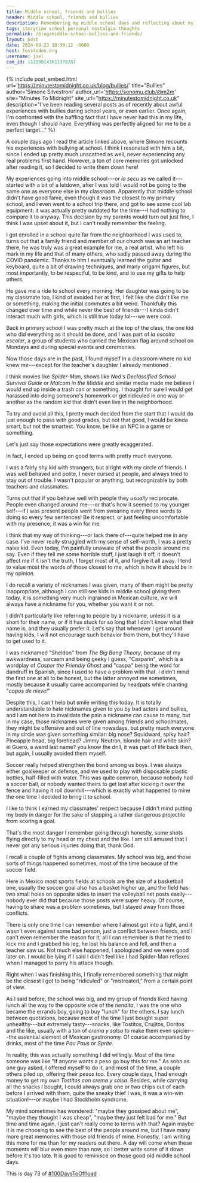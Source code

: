 ```yaml
---
title: Middle school, friends and bullies
header: Middle school, friends and bullies
description: Remembering my middle school days and reflecting about my non-experience with bullying.
tags: storytime school personal nostalgia thoughts
permalink: /blog/middle-school-bullies-and-friends/
layout: post
date: 2024-09-23 18:39:12 -0600
host: fosstodon.org
username: joel
com_id: 113190143611378287
---
```


{% include post_embed.html
url='https://minutestomidnight.co.uk/blog/bullies/'
title="Bullies" 
author='Simone Silvestroni'
author_url='https://sonomu.club/@m2m' 
site="Minutes To Midnight" 
site_url="https://minutestomidnight.co.uk" 
description="I've been reading several posts as of recently about awful experiences with bullies during school years, or even earlier. Once again, I'm confronted with the baffling fact that I have never had this in my life, even though I should have. Everything was perfectly aligned for me to be a perfect target..."
%}

A couple days ago I read the article linked above, where Simone recounts his experiences with bullying at school. I think I resonated with him a bit, since I ended up pretty much unscathed as well, never experiencing any real problems first hand. However, a ton of core memories got unlocked after reading it, so I decided to write them down here!

My experiences going into middle school---or *la secu* as we called it---started with a bit of a letdown, after I was told I would not be going to the same one as everyone else in my classroom. Apparently that middle school didn't have good fame, even though it was the closest to my primary school, and I even went to a school trip there, and got to see some cool lab equipment; it was actually pretty outdated for the time---I had nothing to compare it to anyway. This decision by my parents would turn out just fine, I think I was upset about it, but I can't really remember the feeling.

I got enrolled in a school quite far from the neighborhood I was used to, turns out that a family friend and member of our church was an art teacher there, he was truly was a great example for me, a real artist, who left his mark in my life and that of many others, who sadly passed away during the COVID pandemic. Thanks to him I eventually learned the guitar and keyboard, quite a bit of drawing techniques, and many origami figures, but most importantly, to be respectful, to be kind, and to use my gifts to help others.



He gave me a ride to school every morning. Her daughter was going to be my classmate too, I kind of avoided her at first, I felt like she didn't like me or something, making the initial commutes a bit weird. Thankfully this changed over time and while never the best of friends---I kinda didn't interact much with girls, which is still true today lol---we were cool.

Back in primary school I was pretty much at the top of the class, the one kid who did everything as it should be done, and I was part of *la escolta escolar*, a group of students who carried the Mexican flag around school on Mondays and during special events and ceremonies.

Now those days are in the past, I found myself in a classroom where no kid knew me---except for the teacher's daughter I already mentioned . 

I think movies like _Spider-Man_, shows like _Ned's Declassified School Survival Guide_ or _Malcom in the Middle_ and similar media made me believe I would end up inside a trash can or something. I thought for sure I would get harassed into doing someone's homework or get ridiculed in one way or another as the random kid that didn't even live in the neighborhood. 

To try and avoid all this, I pretty much decided from the start that I would do just enough to pass with good grades, but not that good, I would be kinda smart, but not the smartest. You know, be like an NPC in a game or something.

Let's just say those expectations were greatly exaggerated.

In fact, I ended up being on good terms with pretty much everyone.

I was a fairly shy kid with strangers, but alright with my circle of friends. I was well behaved and polite, I never cursed at people, and always tried to stay out of trouble. I wasn't popular or anything, but recognizable by both teachers and classmates.

Turns out that if you behave well with people they *usually* reciprocate. People even changed around me---or that's how it seemed to my younger self---if I was present people went from swearing every three words to doing so every few sentences! Be it respect, or just feeling uncomfortable with my presence, it was a win for me.

I think that my way of thinking---or lack there of---quite helped me in any case. I've never really struggled with my sense of self-worth, I was a pretty naive kid. Even today, I'm painfully unaware of what the people around me say. Even if they tell me some horrible stuff, I just laugh it off, it doesn't affect me if it isn't the truth, I forget most of it, and forgive it all away. I tend to value most the words of those closest to me, which is how it should be in my opinion.

I do recall a variety of nicknames I was given, many of them might be pretty inappropriate, although I can still see kids in middle school giving them today, it is something very much ingrained in Mexican culture, we will always have a nickname for you, whether you want it or not.

I didn't particularly like referring to people by a nickname, unless it is a short for their name, or if it has stuck for so long that I don't know what their name is, and they usually prefer it. Let's say that whenever I get around having kids, I will not encourage such behavior from them, but they'll have to get used to it.

I was nicknamed "Sheldon" from *The Big Bang Theory*, because of my awkwardness, sarcasm and being geeky I guess, "Casparin",  which is a wordplay of *Casper the Friendly Ghost* and "caspa" being the word for dandruff in Spanish, since I used to have a problem with that. I didn't mind the first one at all to be honest, but the latter annoyed me sometimes, mostly because it usually came accompanied by headpats while chanting "*copos de nieve!*"

Despite this, I can't help but smile writing this today. It is totally understandable to hate nicknames given to you by bad actors and bullies, and I am not here to invalidate the pain a nickname can cause to many, but in my case, those nicknames were given among friends and schoolmates, they might be offensive and out of line nowadays, but pretty much everyone in my circle was given something similar: big nose? Squidward, spiky hair? Pineapple head, big forehead? Jimmy Neutron, blonde hair and white skin? el Guero, a weird last name? you know the drill, it was part of life back then, but again, I usually avoided them myself.

Soccer really helped strengthen the bond among us boys. I was always either goalkeeper or defense, and we used to play with disposable plastic bottles, half-filled with water. This was quite common, because nobody had a soccer ball, or nobody wanted theirs to get lost after kicking it over the fence and having it roll downhill---which is exactly what happened to mine the one time I decided to bring it to school.

I like to think I earned my classmates' respect because I didn't mind putting my body in danger for the sake of stopping a rather dangerous projectile from scoring a goal.

That's the most danger I remember going through honestly, some shots flying directly to my head or my chest and the like. I am still amused that I never got any serious injuries doing that, thank God.

I recall a couple of fights among classmates. My school was big, and those sorts of things happened sometimes, most of the time because of the soccer field.

Here in Mexico most sports fields at schools are the size of a basketball one, usually the soccer goal also has a basket higher up, and the field has two small holes on opposite sides to insert the volleyball net posts easily---nobody ever did that because those posts were super heavy. Of course, having to share was a problem sometimes, but I stayed away from those conflicts.

There is only one time I can remember where I almost got into a fight, and it wasn't even against some bad person, just a conflict between friends, and I can't even remember the reason for it, all I can remember is that he tried to kick me and I grabbed his leg, he lost his balance and fell, and then a teacher saw us. Not much else happened, I apologized and we were good later on. I would be lying if I said I didn't feel like I had Spider-Man reflexes when I managed to parry his attack though.

Right when I was finishing this, I finally remembered something that might be the closest I got to being "ridiculed" or "mistreated," from a certain point of view. 

As I said before, the school was big, and my group of friends liked having lunch all the way to the opposite side of the *tiendita*, I was the one who became the errands boy, going to buy "lunch" for the others. I say lunch between quotations, because most of the time I just bought super unhealthy---but extremely tasty---snacks, like Tostitos, Crujitos, Doritos and the like, usually with a ton of *crema y salsa* to make them even spicier---the essential element of Mexican gastronomy. Of course accompanied by drinks, most of the time *Pau Paus* or *Sprite*.

In reality, this was actually something I did willingly. Most of the time someone was like "If anyone wants a peso go buy this for me." As soon as one guy asked, I offered myself to do it, and most of the time, a couple others piled up, offering their pesos too. Every couple days, I had enough money to get my own *Tostitos con crema y salsa*. Besides, while carrying all the snacks I bought, I could always grab one or two chips out of each before I arrived with them, quite the sneaky thief I was, it was a win-win situation!---or maybe I had Stockholm syndrome.

My mind sometimes has wondered: "maybe they gossiped about me", "maybe they thought I was cheap", "maybe they just felt bad for me." But time and time again, I just can't really come to terms with that? Again maybe it is me choosing to see the best of the people around me, but I have many more great memories with those old friends of mine. Honestly, I am writing this more for me than for my readers out there. A day will come when these moments will blur even more than now, so I better write some of it down before it's too late. It is good to reminisce on those good old middle school days.

This is day 73 of [#100DaysToOffload](https://100daystooffload.com)
